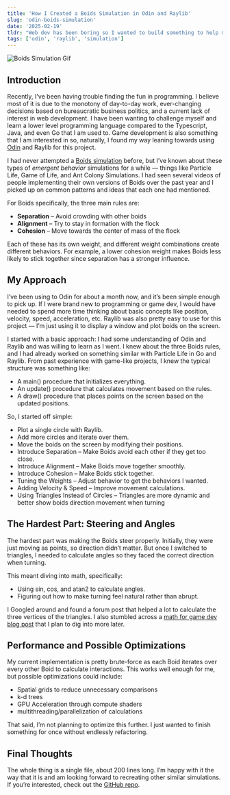 ```yaml
---
title: 'How I Created a Boids Simulation in Odin and Raylib'
slug: 'odin-boids-simulation'
date: '2025-02-19'
tldr: "Web dev has been boring so I wanted to build something to help me learn about Odin and Raylib. The math part to find the vertices for triangles was the hardest part and required some research. The Odin and Raylib portions were simple enough to figure out as I worked on the project. Learning new things is fun and sometimes it's just what you need when you're in a rut."
tags: ['odin', 'raylib', 'simulation']
---
```


![Boids Simulation Gif](/images/boids.gif)

## Introduction

Recently, I've been having trouble finding the fun in programming. I believe most of it is due to the monotony of day-to-day work, ever-changing decisions based on bureaucratic business politics, and a current lack of interest in web development. I have been wanting to challenge myself and learn a lower level programming language compared to the Typescript, Java, and even Go that I am used to. Game development is also something that I am interested in so, naturally, I found my way leaning towards using [Odin](https://odin-lang.org/) and Raylib for this project.

I had never attempted a [Boids simulation](https://en.wikipedia.org/wiki/Boids) before, but I’ve known about these types of *emergent behavior* simulations for a while — things like Particle Life, Game of Life, and Ant Colony Simulations. I had seen several videos of people implementing their own versions of Boids over the past year and I picked up on common patterns and ideas that each one had mentioned.

For Boids specifically, the three main rules are:
- **Separation** – Avoid crowding with other boids
- **Alignment** – Try to stay in formation with the flock
- **Cohesion** – Move towards the center of mass of the flock

Each of these has its own weight, and different weight combinations create different behaviors. For example, a lower cohesion weight makes Boids less likely to stick together since separation has a stronger influence.

## My Approach

I’ve been using to Odin for about a month now, and it’s been simple enough to pick up. If I were brand new to programming or game dev, I would have needed to spend more time thinking about basic concepts like position, velocity, speed, acceleration, etc. Raylib was also pretty easy to use for this project — I’m just using it to display a window and plot boids on the screen.

I started with a basic approach: I had some understanding of Odin and Raylib and was willing to learn as I went. I knew about the three Boids rules, and I had already worked on something similar with Particle Life in Go and Raylib. From past experience with game-like projects, I knew the typical structure was something like:

- A main() procedure that initializes everything.
- An update() procedure that calculates movement based on the rules.
- A draw() procedure that places points on the screen based on the updated positions.

So, I started off simple:
- Plot a single circle with Raylib.
- Add more circles and iterate over them.
- Move the boids on the screen by modifying their positions.
- Introduce Separation – Make Boids avoid each other if they get too close.
- Introduce Alignment – Make Boids move together smoothly.
- Introduce Cohesion – Make Boids stick together.
- Tuning the Weights – Adjust behavior to get the behaviors I wanted.
- Adding Velocity & Speed – Improve movement calculations.
- Using Triangles Instead of Circles – Triangles are more dynamic and better show boids direction movement when turning

## The Hardest Part: Steering and Angles

The hardest part was making the Boids steer properly. Initially, they were just moving as points, so direction didn’t matter. But once I switched to triangles, I needed to calculate angles so they faced the correct direction when turning.

This meant diving into math, specifically:
- Using sin, cos, and atan2 to calculate angles.
- Figuring out how to make turning feel natural rather than abrupt.

I Googled around and found a forum post that helped a lot to calculate the three vertices of the triangles. I also stumbled across a [math for game dev blog post](https://pikuma.com/blog/math-for-game-developers) that I plan to dig into more later.

## Performance and Possible Optimizations

My current implementation is pretty brute-force as each Boid iterates over every other Boid to calculate interactions. This works well enough for me, but possible optimizations could include:
- Spatial grids to reduce unnecessary comparisons
- k-d trees
- GPU Acceleration through compute shaders
- multithreading/parallelization of calculations

That said, I’m not planning to optimize this further. I just wanted to finish something for once without endlessly refactoring.

## Final Thoughts

The whole thing is a single file, about 200 lines long. I’m happy with it the way that it is and am looking forward to recreating other similar simulations. If you’re interested, check out the [GitHub repo](https://github.com/jmarron7/odin-boids).
